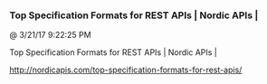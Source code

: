 ﻿

### Top Specification Formats for REST APIs | Nordic APIs |
@ 3/21/17 9:22:25 PM

Top Specification Formats for REST APIs | Nordic APIs |


http://nordicapis.com/top-specification-formats-for-rest-apis/

